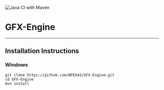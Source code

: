 ![Java CI with Maven](https://github.com/NPEX42/GFX-Engine/workflows/Java%20CI%20with%20Maven/badge.svg)

# GFX-Engine

-----

## Installation Instructions

### Windows

```CMD
git clone https://github.com/NPEX42/GFX-Engine.git
cd GFX-Engine
mvn install
```

